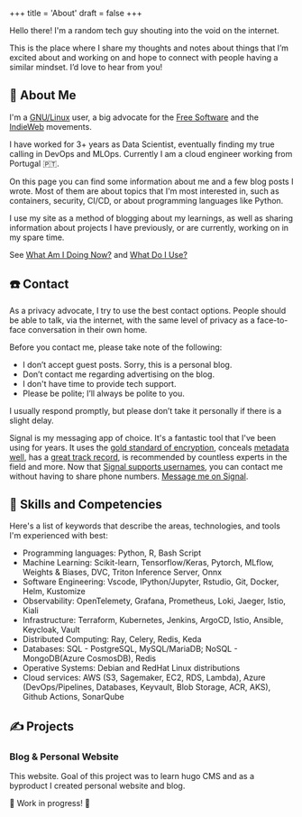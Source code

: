 +++
title = 'About'
draft = false
+++

Hello there! I'm a random tech guy shouting into the void on the internet.

This is the place where I share my thoughts and notes about things that
I’m excited about and working on and hope to connect with people having
a similar mindset. I’d love to hear from you!

## 👋 About Me

I'm a [GNU/Linux](https://www.gnu.org/) user, a big advocate for the [Free Software](https://www.fsf.org/)
and the [IndieWeb](https://indieweb.org/) movements.

I have worked for 3+ years as Data Scientist, eventually finding my true calling in DevOps and MLOps.
Currently I am a cloud engineer working from Portugal 🇵🇹.

On this page you can find some information about me and a few blog posts I wrote. Most of them are about
topics that I'm most interested in, such as containers, security, CI/CD, or about programming languages like Python.

I use my site as a method of blogging about my learnings, as well as sharing information about projects 
I have previously, or are currently, working on in my spare time.

See [What Am I Doing Now?](https://thatmlopsguy.github.io/now/) and [What Do I Use?](https://thatmlopsguy.github.io/uses)

## ☎️ Contact

As a privacy advocate, I try to use the best contact options. People should be able to talk, via the internet, 
with the same level of privacy as a face-to-face conversation in their own home.

Before you contact me, please take note of the following:

- I don’t accept guest posts. Sorry, this is a personal blog.
- Don’t contact me regarding advertising on the blog.
- I don't have time to provide tech support.
- Please be polite; I’ll always be polite to you.

I usually respond promptly, but please don’t take it personally if there is a slight delay.

Signal is my messaging app of choice. It's a fantastic tool that I've been using for years.
It uses the [gold standard of encryption](https://www.signal.org/docs/), 
conceals [metadata well](https://signal.org/blog/sealed-sender/), has a
[great track record](https://signal.org/bigbrother/eastern-virginia-grand-jury/),
is recommended by countless experts in the field and more.
Now that [Signal supports usernames](https://signal.org/blog/phone-number-privacy-usernames/), 
you can contact me without having to share phone numbers. 
[Message me on Signal](https://signal.me/#eu/IHK5fD01vqBFE2OQVsbWTNPeEXeDkRnkpVZgBFtisncFlfAPR_hCcqfWz6PqIG6C).

## 🔧 Skills and Competencies

Here's a list of keywords that describe the areas, technologies, and tools I'm experienced with best:

- Programming languages: Python, R, Bash Script
- Machine Learning: Scikit-learn, Tensorflow/Keras, Pytorch, MLflow, Weights & Biases, DVC, Triton Inference Server, Onnx
- Software Engineering: Vscode, IPython/Jupyter, Rstudio, Git, Docker, Helm, Kustomize
- Observability: OpenTelemety, Grafana, Prometheus, Loki, Jaeger, Istio, Kiali
- Infrastructure: Terraform, Kubernetes, Jenkins, ArgoCD, Istio, Ansible, Keycloak, Vault
- Distributed Computing: Ray, Celery, Redis, Keda
- Databases: SQL - PostgreSQL, MySQL/MariaDB; NoSQL - MongoDB(Azure CosmosDB), Redis
- Operative Systems: Debian and RedHat Linux distributions
- Cloud services: AWS (S3, Sagemaker, EC2, RDS, Lambda), Azure (DevOps/Pipelines, Databases, Keyvault, Blob Storage, ACR,
AKS), Github Actions, SonarQube

## ✍ Projects

### Blog & Personal Website

This website. Goal of this project was to learn hugo CMS and as a byproduct I created personal website and blog.

🚧 Work in progress! 🚧

<!-- 
### Blueprints for python based ML projects
 -->
